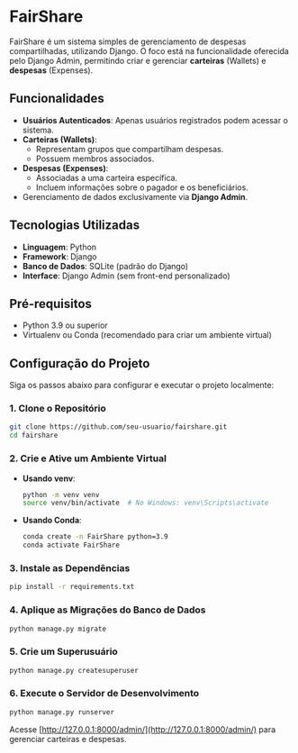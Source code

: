 # FairShare

FairShare é um sistema simples de gerenciamento de despesas compartilhadas, utilizando Django. O foco está na funcionalidade oferecida pelo Django Admin, permitindo criar e gerenciar **carteiras** (Wallets) e **despesas** (Expenses).

## Funcionalidades

- **Usuários Autenticados**: Apenas usuários registrados podem acessar o sistema.
- **Carteiras (Wallets)**:
  - Representam grupos que compartilham despesas.
  - Possuem membros associados.
- **Despesas (Expenses)**:
  - Associadas a uma carteira específica.
  - Incluem informações sobre o pagador e os beneficiários.
- Gerenciamento de dados exclusivamente via **Django Admin**.

## Tecnologias Utilizadas

- **Linguagem**: Python
- **Framework**: Django
- **Banco de Dados**: SQLite (padrão do Django)
- **Interface**: Django Admin (sem front-end personalizado)

## Pré-requisitos

- Python 3.9 ou superior
- Virtualenv ou Conda (recomendado para criar um ambiente virtual)

## Configuração do Projeto

Siga os passos abaixo para configurar e executar o projeto localmente:

### 1. Clone o Repositório

```bash
git clone https://github.com/seu-usuario/fairshare.git
cd fairshare
```

### 2. Crie e Ative um Ambiente Virtual

- **Usando venv**:
  ```bash
  python -m venv venv
  source venv/bin/activate  # No Windows: venv\Scripts\activate
  ```

- **Usando Conda**:
  ```bash
  conda create -n FairShare python=3.9
  conda activate FairShare
  ```

### 3. Instale as Dependências

```bash
pip install -r requirements.txt
```

### 4. Aplique as Migrações do Banco de Dados

```bash
python manage.py migrate
```

### 5. Crie um Superusuário

```bash
python manage.py createsuperuser
```

### 6. Execute o Servidor de Desenvolvimento

```bash
python manage.py runserver
```

Acesse [http://127.0.0.1:8000/admin/](http://127.0.0.1:8000/admin/) para gerenciar carteiras e despesas.
